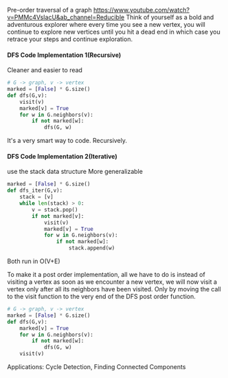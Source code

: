 Pre-order traversal of a graph
https://www.youtube.com/watch?v=PMMc4VsIacU&ab_channel=Reducible
Think of yourself as a bold and adventurous explorer where every time you see a new vertex, you will continue to explore new vertices until you hit a dead end in which case you retrace your steps and continue exploration.

#### DFS Code Implementation 1(Recursive)
Cleaner and easier to read
```python
# G -> graph, v -> vertex
marked = [False] * G.size()
def dfs(G,v):
	visit(v)
	marked[v] = True
	for w in G.neighbors(v):
		if not marked[w]:
			dfs(G, w)
```
It's a very smart way to code. Recursively.

#### DFS Code Implementation 2(Iterative)
use the stack data structure
More generalizable
```python
marked = [False] * G.size()
def dfs_iter(G,v):
	stack = [v]
	while len(stack) > 0:
		v = stack.pop()
		if not marked[v]:
			visit(v)
			marked[v] = True
			for w in G.neighbors(v):
				if not marked[w]:
					stack.append(w)
```

Both run in O(V+E)

To make it a post order implementation, all we have to do is instead of visiting a vertex as soon as we encounter a new vertex, we will now visit a vertex only after all its neighbors have been visited.
Only by moving the call to the visit function to the very end of the DFS post order function.
```python
# G -> graph, v -> vertex
marked = [False] * G.size()
def dfs(G,v):
	marked[v] = True
	for w in G.neighbors(v):
		if not marked[w]:
			dfs(G, w)
	visit(v)
```


Applications:
Cycle Detection, Finding Connected Components

